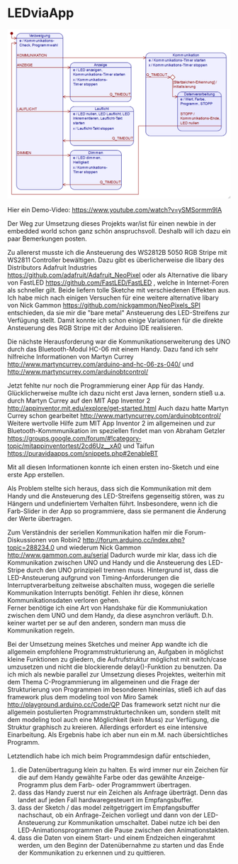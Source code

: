 # LEDviaApp

![state machine](doc/SM%20of%20LEDviaApp.png)

Hier ein Demo-Video: https://www.youtube.com/watch?v=ySMSormm9lA

Der Weg zur Umsetzung dieses Projekts war/ist für einen newbie in der embedded world schon ganz schön anspruchsvoll. Deshalb will ich dazu ein paar Bemerkungen posten.

Zu allererst musste ich die Ansteuerung des WS2812B 5050 RGB Stripe mit WS2811 Controller bewältigen. Dazu gibt es überlicherweise die libary des Distributors Adafruit Industries  https://github.com/adafruit/Adafruit_NeoPixel  oder als Alternative die libary von FastLED  https://github.com/FastLED/FastLED  , welche in Internet-Foren als schneller gilt. Beide liefern tolle Sketche mit verschiedenen Effekten aus. Ich habe mich nach einigen Versuchen für eine weitere alternative libary von Nick Gammon  https://github.com/nickgammon/NeoPixels_SPI  entschieden, da sie mir die "bare metal" Ansteuerung des LED-Streifens zur Verfügung stellt. Damit konnte ich schon einige Variationen für die direkte Ansteuerung des RGB Stripe mit der Arduino IDE realisieren.

Die nächste Herausforderung war die Kommunikationserweiterung des UNO durch das Bluetooth-Modul HC-06 mit einem Handy. Dazu fand ich sehr hilfreiche Informationen von Martyn Currey  http://www.martyncurrey.com/arduino-and-hc-06-zs-040/  und  http://www.martyncurrey.com/arduinobtcontrol/

Jetzt fehlte nur noch die Programmierung einer App für das Handy. Glücklicherweise mußte ich dazu nicht erst Java lernen, sondern stieß u.a. durch Martyn Currey auf den MIT App Inventor 2  http://appinventor.mit.edu/explore/get-started.html  Auch dazu hatte Martyn Currey schon gearbeitet  http://www.martyncurrey.com/arduinobtcontrol/
Weitere wertvolle Hilfe zum MIT App Inventor 2 im allgemeinen und zur Bluetooth-Kommmunikation im speziellen findet man von Abraham Getzler  https://groups.google.com/forum/#!category-topic/mitappinventortest/2cd6Uz__xA0  und Taifun  https://puravidaapps.com/snippets.php#2enableBT

Mit all diesen Informationen konnte ich einen ersten ino-Sketch und eine erste App erstellen.

Als Problem stellte sich heraus, dass sich die Kommunikation mit dem Handy und die Ansteuerung des LED-Streifens gegenseitig stören, was zu Hängern und undefiniertem Verhalten führt.
Insbesondere, wenn ich die Farb-Slider in der App so programmiere, dass sie permanent die Änderung der Werte übertragen.

Zum Verständnis der seriellen Kommunikation halfen mir die Forum-Diskussionen von Robin2  http://forum.arduino.cc/index.php?topic=288234.0  und wiederum Nick Gammon  http://www.gammon.com.au/serial  Dadurch wurde mir klar, dass ich die Kommunikation zwischen UNO und Handy und die Ansteuerung des LED-Stripe durch den UNO prinzipiell trennen muss. Hintergrund ist, dass die LED-Ansteuerung aufgrund von Timing-Anforderungen die Interruptverarbeitung zeitweise abschalten muss, wogegen die serielle Kommunikation Interrupts benötigt. Fehlen ihr diese, können Kommunikationsdaten verloren gehen.  
Ferner benötige ich eine Art von Handshake für die Kommuniukation zwischen dem UNO und dem Handy, da diese asynchron verläuft. D.h. keiner wartet per se auf den anderen, sondern man muss die Kommunikation regeln.

Bei der Umsetzung meines Sketches und meiner App wandte ich die allgemein empfohlene Programmstrukturierung an, Aufgaben in möglichst kleine Funktionen zu gliedern, die Aufrufstruktur möglichst mit switch/case umzusetzen und nicht die blockierende delay()-Funktion zu benutzen.
Da ich mich als newbie parallel zur Umsetzung dieses Projektes, weiterhin mit dem Thema C-Programmierung im allgemeinen und die Frage der Strukturierung von Programmen im besonderen hineinlas, stieß ich auf das framework plus dem modeling tool von Miro Samek  http://playground.arduino.cc/Code/QP  Das framework setzt nicht nur die allgemein postulierten Programmstrukturtechniken um, sondern stellt mit dem modeling tool auch eine Möglichkeit (kein Muss) zur Verfügung, die Struktur graphisch zu kreieren.
Allerdings erfordert es eine intensive Einarbeitung. Als Ergebnis habe ich aber nun ein m.M. nach übersichtliches Programm.

Letztendlich habe ich mich beim Programmdesign dafür entschieden, 
1. die Datenübertragung klein zu halten. Es wird immer nur ein Zeichen für die auf dem Handy gewählte Farbe oder das gewählte Anzeige-Programm plus dem Farb- oder Programmwert übertragen.
2. dass das Handy zuerst nur ein Zeichen als Anfrage überträgt. Denn das landet auf jeden Fall hardwaregesteuert im Empfangsbuffer.
3. dass der Sketch / das model zeitgetriggert im Empfangsbuffer nachschaut, ob ein Anfrage-Zeichen vorliegt und dann von der LED-Ansteuerung zur Kommunikation umschaltet. Dabei nutze ich bei den LED-Animationsprogrammen die Pause zwischen den Animationstakten.
4. dass die Daten von einem Start- und einem Endzeichen eingerahmt werden, um den Beginn der Datenübernahme zu starten und das Ende der Kommunikation zu erkennen und zu quittieren.
